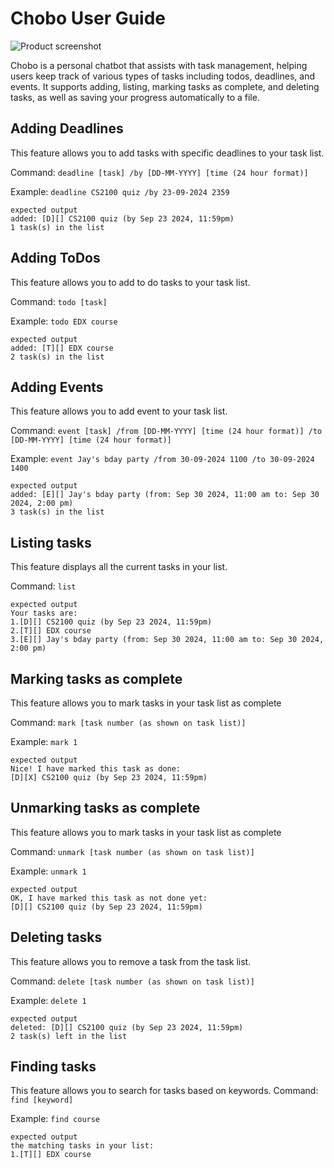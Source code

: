 # Chobo User Guide


![Product screenshot](https://tohjh.github.io/ip/Ui.png)

Chobo is a personal chatbot that assists with task management, helping users keep track of various types of tasks including todos, deadlines, and events. It supports adding, listing, marking tasks as complete, and deleting tasks, as well as saving your progress automatically to a file.


## Adding Deadlines

This feature allows you to add tasks with specific deadlines to your task list.

Command: `deadline [task] /by [DD-MM-YYYY] [time (24 hour format)]`

Example: `deadline CS2100 quiz /by 23-09-2024 2359`

```
expected output
added: [D][] CS2100 quiz (by Sep 23 2024, 11:59pm)
1 task(s) in the list
```

## Adding ToDos

This feature allows you to add to do tasks to your task list.

Command: `todo [task]`

Example: `todo EDX course`

```
expected output
added: [T][] EDX course
2 task(s) in the list
```


## Adding Events

This feature allows you to add event to your task list.

Command: `event [task] /from [DD-MM-YYYY] [time (24 hour format)] /to [DD-MM-YYYY] [time (24 hour format)]`

Example: `event Jay's bday party /from 30-09-2024 1100 /to 30-09-2024 1400`

```
expected output
added: [E][] Jay's bday party (from: Sep 30 2024, 11:00 am to: Sep 30 2024, 2:00 pm)
3 task(s) in the list
```

## Listing tasks

This feature displays all the current tasks in your list.

Command: `list`

```
expected output
Your tasks are:
1.[D][] CS2100 quiz (by Sep 23 2024, 11:59pm)
2.[T][] EDX course
3.[E][] Jay's bday party (from: Sep 30 2024, 11:00 am to: Sep 30 2024, 2:00 pm)
```

## Marking tasks as complete

This feature allows you to mark tasks in your task list as complete

Command: `mark [task number (as shown on task list)]`

Example: `mark 1`

```
expected output
Nice! I have marked this task as done:
[D][X] CS2100 quiz (by Sep 23 2024, 11:59pm)
```

## Unmarking tasks as complete

This feature allows you to mark tasks in your task list as complete

Command: `unmark [task number (as shown on task list)]`

Example: `unmark 1`

```
expected output
OK, I have marked this task as not done yet:
[D][] CS2100 quiz (by Sep 23 2024, 11:59pm)
```

## Deleting tasks

This feature allows you to remove a task from the task list.

Command: `delete [task number (as shown on task list)]`

Example: `delete 1`

```
expected output
deleted: [D][] CS2100 quiz (by Sep 23 2024, 11:59pm)
2 task(s) left in the list
```

## Finding tasks

This feature allows you to search for tasks based on keywords.
Command: `find [keyword]`

Example: `find course`
```
expected output
the matching tasks in your list:
1.[T][] EDX course
```